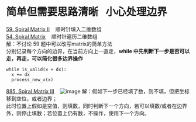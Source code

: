 # 简单但需要思路清晰 &nbsp; 小心处理边界

[59. Spiral Matrix II](https://leetcode.com/problems/spiral-matrix-ii/submissions/1187893580/) &nbsp;&nbsp; 顺时针填入二维数组 <br/>
[54. Spiral Matrix](https://leetcode.com/problems/spiral-matrix/submissions/1187877133/) &nbsp;&nbsp; 顺时针遍历二维数组 <br/>
解：不讨论 59 题中可以改写matrix的简单方法 <br/>
分别记录每个方向的边界，在当前方向上一直走，__while 中先判断下一步是否可以走，再走，可以简化很多边界操作__
```
while is_valid(x + dx):
  x += dx
  process_new_x(x)
```
[885. Spiral Matrix III](https://leetcode.com/problems/spiral-matrix-iii/submissions/1187965910/) &nbsp;&nbsp; 
![image](https://github.com/stonephoenix/leetcode/assets/11725857/65acf868-c1aa-4744-8fa7-ac2f724b4470)
解：假如下一步已经填了数，则不填，但把坐标移到空位，或者边界； <br/>
此时位置上假如是空值，则填数，同时判断下一个方向，若可以填数/或者在边界外，则停止填数；若位置上仍有数，不操作，使用下一个方向。
